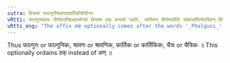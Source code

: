 ```yaml
---
sutra: विभाषा फाल्गुनीश्रवणाकार्तिकीचैत्रीभ्यः
vRtti: फाल्गुन्यादयः पौर्णमासीशब्दास्तेभ्यो विभाषा ठक् प्रत्ययो भवति, सास्मिन् पौर्णमासीति संज्ञायामित्येतस्मिन् विषये ॥
vRtti_eng: "The affix ढक् optionally comes after the words '_Phalguni_', '_Sravana_', '_Kartiki_' and '_Chaitri_' being the names of full moon nights, the whole word so formed being a Name denoting a division of time (a month, a fortnight or a year) in which the moon is full."
---
```

Thus फाल्गुनः or फाल्गुनिकः, श्रावणः or श्रावणिक, कार्तिकः or कार्तिकिकः, चैत्रः or चैत्रिकः ॥ This optionally ordains ठक् instead of अण् ॥
